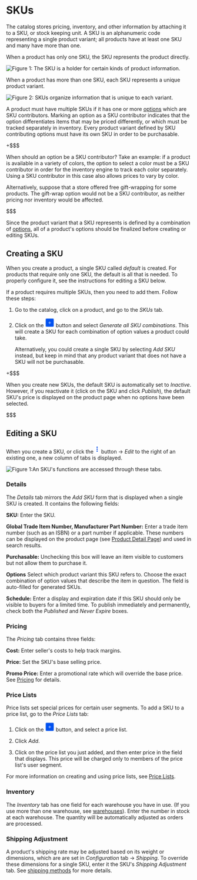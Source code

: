 # SKUs [](id=skus)

The catalog stores pricing, inventory, and other information by attaching it to
a SKU, or stock keeping unit. A SKU is an alphanumeric code representing
a single product variant; all products have at least one SKU and many have more
than one.

When a product has only one SKU, the SKU represents the product directly.

![Figure 1: The SKU is a holder for certain kinds of product information.](../../../images/single-SKU.png)

When a product has more than one SKU, each SKU represents a unique product
variant.

![Figure 2: SKUs organize information that is unique to each variant.](../../../images/multiple-SKUs.png)

A product must have multiple SKUs if it has one or more
[options](/web/liferay-emporio/documentation/-/knowledge_base/7-1/options) which
are SKU contributors. Marking an option as a SKU contributor indicates that the
option differentiates items that may be priced differently, or which must be
tracked separately in inventory. Every product variant defined by SKU
contributing options must have its own SKU in order to be purchasable.

+$$$

When should an option be a SKU contributor? Take an example: if a product is
available in a variety of colors, the option to select a color must be a SKU
contributor in order for the inventory engine to track each color
separately. Using a SKU contributor in this case also allows prices to vary by
color.

Alternatively, suppose that a store offered free gift-wrapping for some
products. The gift-wrap option would not be a SKU contributor, as neither
pricing nor inventory would be affected.

$$$

Since the product variant that a SKU represents is defined by a combination of
[options](/web/liferay-emporio/documentation/-/knowledge_base/7-1/options),
all of a product's options should be finalized before creating or editing SKUs.

## Creating a SKU [](id=creating-an-sku)

When you create a product, a single SKU called *default* is created. For
products that require only one SKU, the default is all that is needed. To
properly configure it, see the instructions for editing a SKU below.

If a product requires multiple SKUs, then you need to add them. Follow these
steps:

1.  Go to the catalog, click on a product, and go to the *SKUs* tab.

2.  Click on the ![Add](../../../images/icon-add.png) button and select
    *Generate all SKU combinations*. This will create a SKU for each combination
    of option values a product could take.

    Alternatively, you could create a single SKU by selecting *Add SKU* instead,
    but keep in mind that any product variant that does not have a SKU will not
    be purchasable.

+$$$

When you create new SKUs, the default SKU is automatically set to *Inactive*.
However, if you reactivate it (click on the SKU and click *Publish*), the
default SKU's price is displayed on the product page when no options have been
selected.

$$$

## Editing a SKU [](id=editing-an-sku)

When you create a SKU, or click the ![Options](../../../images/icon-options.png)
button &rarr; *Edit* to the right of an existing one, a new column of tabs is
displayed. 

![Figure 1:An SKU's functions are accessed through these tabs.](../../../images/skus.png)

### Details [](id=details)

The *Details* tab mirrors the *Add SKU* form that is displayed when a single SKU
is created. It contains the following fields:

**SKU:** Enter the SKU.

**Global Trade Item Number, Manufacturer Part Number:** Enter a trade item
number (such as an ISBN) or a part number if applicable. These numbers can be
displayed on the product page (see [Product Detail
Page](/discover/portal/-knowledge_base/7_1/catalog-options)) and used in search
results. <!--will appear in search results?-->

**Purchasable:** Unchecking this box will leave an item visible to customers but
not allow them to purchase it.

**Options** Select which product variant this SKU refers to. Choose the exact
combination of option values that describe the item in question. The field is
auto-filled for generated SKUs.

**Schedule:** Enter a display and expiration date if this SKU should only be
visible to buyers for a limited time. To publish immediately and permanently,
check both the *Published* and *Never Expire* boxes.

### Pricing [](id=pricing)

The *Pricing* tab contains three fields:

**Cost:** Enter seller's costs to help track margins.

**Price:** Set the SKU's base selling price.

**Promo Price:** Enter a promotional rate which will override the base price.
See [Pricing](/discover/portal/-/knowledge_base/7.1/pricing#price-lists) for
details.

### Price Lists [](id=price-lists)

Price lists set special prices for certain user segments. To add a SKU to
a price list, go to the *Price Lists* tab:

1.  Click on the ![Add](../../../images/icon-add.png) button, and select
    a price list.

2.  Click *Add*.

3.  Click on the price list you just added, and then enter price in the field
    that displays. This price will be charged only to members of the price
    list's user segment.

For more information on creating and using price lists, see 
[Price Lists](/discover/portal/-/knowledge_base/7.1/pricing#price-lists). 

### Inventory [](id=inventory)

The *Inventory* tab has one field for each warehouse you have in use. (If you
use more than one warehouse, see
[warehouses](/web/liferay-emporio/documentation/-/knowledge_base/7-1/inventory)).
Enter the number in stock at each warehouse. The quantity will be automatically
adjusted as orders are processed.

### Shipping Adjustment [](id=shipping-adjustment)

A product's shipping rate may be adjusted based on its weight or dimensions,
which are are set in *Configuration* tab &rarr; *Shipping*. To override these
dimensions for a single SKU, enter it the SKU's *Shipping Adjustment* tab. See
[shipping methods](/discover/portal/-/knowledge_base/7.1/shipping-methods) for
more details.
